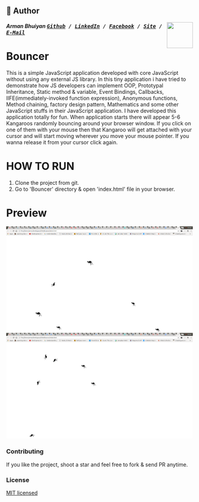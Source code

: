 ## 📝 Author
[<img src="https://media.licdn.com/dms/image/C5103AQE3SdZqmIyW0A/profile-displayphoto-shrink_200_200/0?e=1533168000&v=beta&t=reTZbwaCbB9R9V47Q9XiBGgGpY6_dS0KSK_gA8WsVCc" align="right" height="70" width="70">](http://armanbhuiyan.com)

##### Arman Bhuiyan <kbd>[Github](https://github.com/arman37) / [LinkedIn](https://www.linkedin.com/in/arman-bhuiyan) / [Facebook](https://www.facebook.com/arman.it37) / [Site](http://armanbhuiyan.com) /  [E-Mail](mailto:arman.it37@gmail.com)</kbd>

Bouncer
==================================
This is a simple JavaScript application developed with core JavaScript without using any external JS library.
In this tiny application i have tried to demonstrate how JS developers can implement OOP, Prototypal Inheritance, Static method & variable, Event Bindings, Callbacks,
IIFE(immediately-invoked function expression), Anonymous functions, Method chaining, factory design pattern, Mathematics and some other JavaScript stuffs in their JavaScript application.
I have developed this application totally for fun. When application starts there will appear 5-6 Kangaroos randomly bouncing around your browser window.
If you click on one of them with your mouse then that Kangaroo will get attached with your cursor and will start moving wherever you move your mouse pointer.
If you wanna release it from your cursor click again.

HOW TO RUN
========
1. Clone the project from git.
2. Go to 'Bouncer' directory & open 'index.html' file in your browser.

Preview
========
![Screenshot1](/img/screenshot1.png)
![Screenshot2](/img/screenshot2.png)

### Contributing
If you like the project, shoot a star and feel free to fork & send PR anytime.

### License

[MIT licensed](./LICENSE)
